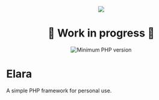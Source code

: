 <div align="center">
  <img src="https://raw.githubusercontent.com/darkmatter1971/Elara/main/media/banner.png">
</div>

<div align="center">
  <h1>🚧 Work in progress 🚧</h1>
</div>

<div align="center">
  <img src="https://img.shields.io/badge/min%20php-%20v8.1-8892BF.svg?style=flat" alt="Minimum PHP version">
</div>

# Elara
A simple PHP framework for personal use.

<!--
## Current State
Work in progress.
![PHP](https://img.shields.io/badge/PHP-8.2-777BB4?style=for-the-badge&logo=PHP)
-->
